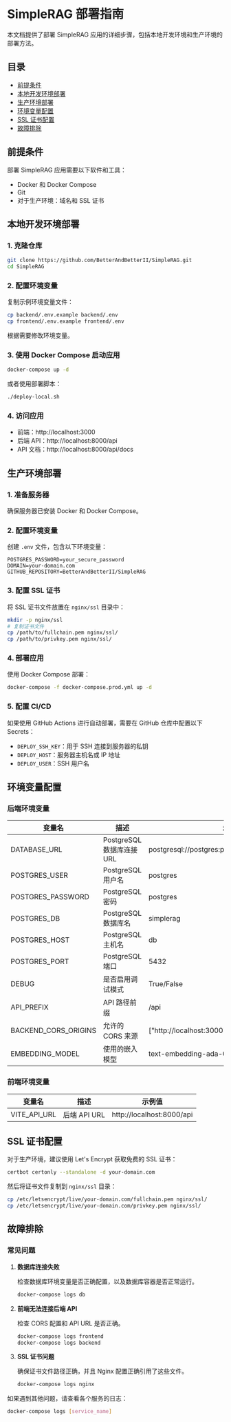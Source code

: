 # SimpleRAG 部署指南

本文档提供了部署 SimpleRAG 应用的详细步骤，包括本地开发环境和生产环境的部署方法。

## 目录

- [前提条件](#前提条件)
- [本地开发环境部署](#本地开发环境部署)
- [生产环境部署](#生产环境部署)
- [环境变量配置](#环境变量配置)
- [SSL 证书配置](#ssl-证书配置)
- [故障排除](#故障排除)

## 前提条件

部署 SimpleRAG 应用需要以下软件和工具：

- Docker 和 Docker Compose
- Git
- 对于生产环境：域名和 SSL 证书

## 本地开发环境部署

### 1. 克隆仓库

```bash
git clone https://github.com/BetterAndBetterII/SimpleRAG.git
cd SimpleRAG
```

### 2. 配置环境变量

复制示例环境变量文件：

```bash
cp backend/.env.example backend/.env
cp frontend/.env.example frontend/.env
```

根据需要修改环境变量。

### 3. 使用 Docker Compose 启动应用

```bash
docker-compose up -d
```

或者使用部署脚本：

```bash
./deploy-local.sh
```

### 4. 访问应用

- 前端：http://localhost:3000
- 后端 API：http://localhost:8000/api
- API 文档：http://localhost:8000/api/docs

## 生产环境部署

### 1. 准备服务器

确保服务器已安装 Docker 和 Docker Compose。

### 2. 配置环境变量

创建 `.env` 文件，包含以下环境变量：

```
POSTGRES_PASSWORD=your_secure_password
DOMAIN=your-domain.com
GITHUB_REPOSITORY=BetterAndBetterII/SimpleRAG
```

### 3. 配置 SSL 证书

将 SSL 证书文件放置在 `nginx/ssl` 目录中：

```bash
mkdir -p nginx/ssl
# 复制证书文件
cp /path/to/fullchain.pem nginx/ssl/
cp /path/to/privkey.pem nginx/ssl/
```

### 4. 部署应用

使用 Docker Compose 部署：

```bash
docker-compose -f docker-compose.prod.yml up -d
```

### 5. 配置 CI/CD

如果使用 GitHub Actions 进行自动部署，需要在 GitHub 仓库中配置以下 Secrets：

- `DEPLOY_SSH_KEY`：用于 SSH 连接到服务器的私钥
- `DEPLOY_HOST`：服务器主机名或 IP 地址
- `DEPLOY_USER`：SSH 用户名

## 环境变量配置

### 后端环境变量

| 变量名 | 描述 | 示例值 |
|--------|------|--------|
| DATABASE_URL | PostgreSQL 数据库连接 URL | postgresql://postgres:postgres@db:5432/simplerag |
| POSTGRES_USER | PostgreSQL 用户名 | postgres |
| POSTGRES_PASSWORD | PostgreSQL 密码 | postgres |
| POSTGRES_DB | PostgreSQL 数据库名 | simplerag |
| POSTGRES_HOST | PostgreSQL 主机名 | db |
| POSTGRES_PORT | PostgreSQL 端口 | 5432 |
| DEBUG | 是否启用调试模式 | True/False |
| API_PREFIX | API 路径前缀 | /api |
| BACKEND_CORS_ORIGINS | 允许的 CORS 来源 | ["http://localhost:3000"] |
| EMBEDDING_MODEL | 使用的嵌入模型 | text-embedding-ada-002 |

### 前端环境变量

| 变量名 | 描述 | 示例值 |
|--------|------|--------|
| VITE_API_URL | 后端 API URL | http://localhost:8000/api |

## SSL 证书配置

对于生产环境，建议使用 Let's Encrypt 获取免费的 SSL 证书：

```bash
certbot certonly --standalone -d your-domain.com
```

然后将证书文件复制到 `nginx/ssl` 目录：

```bash
cp /etc/letsencrypt/live/your-domain.com/fullchain.pem nginx/ssl/
cp /etc/letsencrypt/live/your-domain.com/privkey.pem nginx/ssl/
```

## 故障排除

### 常见问题

1. **数据库连接失败**

   检查数据库环境变量是否正确配置，以及数据库容器是否正常运行。

   ```bash
   docker-compose logs db
   ```

2. **前端无法连接后端 API**

   检查 CORS 配置和 API URL 是否正确。

   ```bash
   docker-compose logs frontend
   docker-compose logs backend
   ```

3. **SSL 证书问题**

   确保证书文件路径正确，并且 Nginx 配置正确引用了这些文件。

   ```bash
   docker-compose logs nginx
   ```

如果遇到其他问题，请查看各个服务的日志：

```bash
docker-compose logs [service_name]
```

